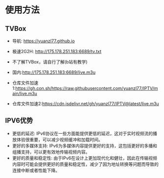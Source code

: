 # 使用方法
## TVBox
- 导航: https://yuanzl77.github.io
- 极速2G2H: http://175.178.251.183:6689/tv.txt
- 不了解TVBox，请自行了解(b站有教学)

- 国内:http://175.178.251.183:6689/live.m3u
- 仓库文件加速1:https://gh.con.sh/https://raw.githubusercontent.com/yuanzl77/IPTV/main/live.m3u
- 仓库文件加速2:https://cdn.jsdelivr.net/gh/yuanzl77/IPTV@latest/live.m3u

## IPV6优势
- 更低的延迟: IPv6协议在一些方面能提供更低的延迟，这对于实时视频流的播放体验很重要，可以减少视频缓冲和加载时间。
- 更好的多媒体支持: IPv6为多媒体内容提供更好的支持，这包括更好的多播和组播支持，可以更有效地传输视频内容。
- 更好的质量和稳定性: 由于IPv6在设计上更加现代化和健壮，因此在传输视频内容时可能会提供更好的质量和稳定性，减少了因为地址转换等问题而导致的连接中断或者性能下降。
